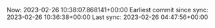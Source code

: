 Now: 2023-02-26 10:38:07.868141+00:00 Earliest commit since sync: 2023-02-26 10:36:38+00:00 Last sync: 2023-02-26 04:47:56+00:00
